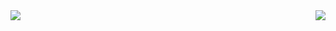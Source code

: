 <a href="https://github.com/anuraghazra/github-readme-stats">
  <img align="left" src="https://github-readme-stats.vercel.app/api?username=YouBou&count_private=true&show_icons=true&theme=vue-dark" />
</a>
<a href="https://github.com/anuraghazra/github-readme-stats">
  <img align="right" src="https://github-readme-stats.vercel.app/api/top-langs/?username=YouBou&theme=vue-dark" />
</a>
